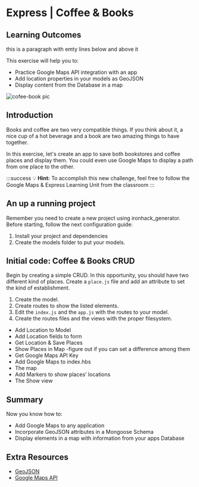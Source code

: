# Express | Coffee & Books

## Learning Outcomes











this is a paragraph with emty lines below and above it









This exercise will help you to:
- Practice Google Maps API integration with an app
- Add location properties in your models as GeoJSON
- Display content from the Database in a map

![cofee-book pic](https://s3-eu-west-1.amazonaws.com/ih-materials/uploads/upload_141038aa0f5ce10c722722400bfdc6d5.jpg)



## Introduction

Books and coffee are two very compatible things. If you think about it, a nice cup of a hot beverage and a book are two  amazing things to have together.

In this exercise, let's create an app to save both bookstores and coffee places and display them. You could even use Google Maps to display a path from one place to the other.

:::success
:bulb: **Hint:** To accomplish this new challenge, feel free to follow the Google Maps & Express Learning Unit from the classroom
:::

## An up a running project

Remember you need to create a new project using ironhack_generator. Before starting, follow the next configuration guide:

1) Install your project and dependencies
2) Create the models folder to put your models.

## Initial code: Coffee & Books CRUD

Begin by creating a simple CRUD. In this opportunity, you should have two different kind of places. Create a `place.js` file and add an attribute to set the kind of establishment.

1) Create the model.
2) Create routes to show the listed elements.
3) Edit the `index.js` and the `app.js` with the routes to your model.
4) Create the routes files and the views with the proper filesystem.


- Add Location to Model
- Add Location fields to form
- Get Location & Save Places
- Show Places in Map -figure out if you can set a difference among them
- Get Google Maps API Key
- Add Google Maps to index.hbs
- The map
- Add Markers to show places’ locations
- The Show view

## Summary
Now you know how to:
- Add Google Maps to any application
- Incorporate GeoJSON attributes in a Mongoose Schema
- Display elements in a map with information from your apps Database

## Extra Resources
- [GeoJSON](http://geojson.org/geojson-spec.html#introduction)
- [Google Maps API](https://developers.google.com/maps/)
